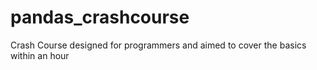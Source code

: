 # pandas_crashcourse
 Crash Course designed for programmers and aimed to cover the basics within an hour
